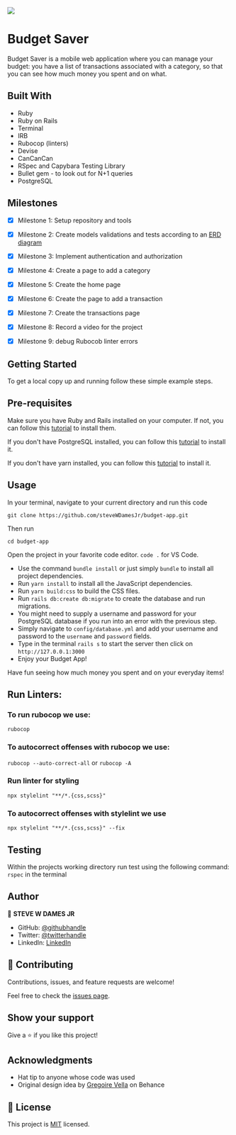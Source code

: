 ![](https://img.shields.io/badge/Microverse-blueviolet)

# Budget Saver

Budget Saver is a mobile web application where you can manage your budget: you have a list of transactions associated with a category, so that you can see how much money you spent and on what.


## Built With

- Ruby
- Ruby on Rails
- Terminal
- IRB
- Rubocop (linters)
- Devise
- CanCanCan
- RSpec and Capybara Testing Library
- Bullet gem - to look out for N+1 queries
- PostgreSQL

## Milestones

- [x] Milestone 1: Setup repository and tools
- [x] Milestone 2: Create models validations and tests according to an [ERD diagram](https://github.com/microverseinc/curriculum-rails/blob/main/capstone/images/erd_diagram.png) 
- [x] Milestone 3: Implement authentication and authorization
- [x] Milestone 4: Create a page to add a category
- [x] Milestone 5: Create the home page
- [x] Milestone 6: Create the page to add a transaction
- [x] Milestone 7: Create the transactions page
- [x] Milestone 8: Record a video for the project
- [x] Milestone 9: debug Rubocob linter errors


## Getting Started

To get a local copy up and running follow these simple example steps.


## Pre-requisites
Make sure you have Ruby and Rails installed on your computer. If not, you can follow this [tutorial](https://guides.rubyonrails.org/getting_started.html#creating-a-new-rails-project) to install them.

If you don't have PostgreSQL installed, you can follow this [tutorial](https://www.postgresql.org/download/) to install it.

If you don't have yarn installed, you can follow this [tutorial](https://classic.yarnpkg.com/en/docs/install/#debian-stable) to install it.
  
## Usage
In your terminal, navigate to your current directory and run this code

`git clone https://github.com/steveWDamesJr/budget-app.git`

Then run

`cd budget-app`

Open the project in your favorite code editor. `code .` for VS Code.

  - Use the command `bundle install` or just simply `bundle` to install all project dependencies.
  - Run `yarn install` to install all the JavaScript dependencies.
  - Run `yarn build:css` to build the CSS files.
  - Run `rails db:create db:migrate` to create the database and run migrations.
  - You might need to supply a username and password for your PostgreSQL database if you run into an error with the previous step.
  - Simply navigate to `config/database.yml` and add your username and password to the `username` and `password` fields.
  - Type in the terminal `rails s` to start the server then click on `http://127.0.0.1:3000`
  - Enjoy your Budget App!
  
  Have fun seeing how much money you spent and on your everyday items!

## Run Linters:

### To run rubocop we use:

`rubocop`

### To autocorrect offenses with rubocop we use:

`rubocop --auto-correct-all` or
`rubocop -A`

### Run linter for styling

`npx stylelint "**/*.{css,scss}"`

### To autocorrect offenses with stylelint we use

`npx stylelint "**/*.{css,scss}" --fix`


## Testing

   Within the projects working directory run test using the following command:
  `rspec` in the terminal


## Author

👤 **STEVE W DAMES JR**

- GitHub: [@githubhandle](https://github.com/steveWDamesJr)
- Twitter: [@twitterhandle](https://twitter.com/Steve88312331)
- LinkedIn: [LinkedIn](https://www.linkedin.com/in/steve-w-dames-jr/)


## 🤝 Contributing

Contributions, issues, and feature requests are welcome!

Feel free to check the [issues page](https://github.com/steveWDamesJr/budget-app/issues).


## Show your support

Give a ⭐️ if you like this project!


## Acknowledgments

- Hat tip to anyone whose code was used
- Original design idea by [Gregoire Vella](https://www.behance.net/gregoirevella) on Behance


## 📝 License

This project is [MIT](./MIT.md) licensed.
